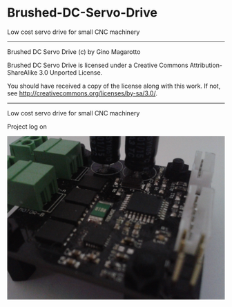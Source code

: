 # Brushed-DC-Servo-Drive
Low cost servo drive for small CNC machinery

----------------------------------------------------------------------
Brushed DC Servo Drive (c) by Gino Magarotto

Brushed DC Servo Drive is licensed under a
Creative Commons Attribution-ShareAlike 3.0 Unported License.

You should have received a copy of the license along with this
work.  If not, see <http://creativecommons.org/licenses/by-sa/3.0/>.

----------------------------------------------------------------------
Low cost servo drive for small CNC machinery

Project log on 

![drive](Pictures/assembled-drive.JPG)

